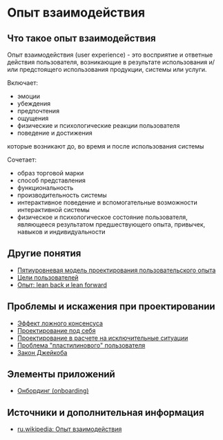 # Опыт взаимодействия


## Что такое опыт взаимодействия

Опыт взаимодействия (user experience) - это восприятие и ответные действия пользователя, возникающие в результате использования и/или предстоящего использования продукции, системы или услуги.

Включает:

- эмоции
- убеждения
- предпочтения
- ощущения
- физические и психологические реакции пользователя
- поведение и достижения

которые возникают до, во время и после использования системы


Сочетает:

- образ торговой марки
- способ представления
- функциональность
- производительность системы
- интерактивное поведение и вспомогательные возможности интерактивной системы
- физическое и психологическое состояние пользователя, являющееся результатом предшествующего опыта, привычек, навыков и индивидуальности



## Другие понятия

- [Пятиуровневая модель проектирования пользовательского опыта](ux-design/ux-5level-model.md)
- [Цели пользователей](ux-design/ux-user-goals.md)
- [Опыт: lean back и lean forward](ux-design/lean-back-forward.md)

## Проблемы и искажения при проектировании

- [Эффект ложного консенсуса](ux-design/problem-false-consensus.md)
- [Проектирование под себя](ux-design/problem-design-for-self.md)
- [Проектирование в расчете на исключительные ситуации](ux-design/problem-exception-driven-design.md)
- [Проблема "пластилинового" пользователя](ux-design/problem-flexible-user.md)
- [Закон Джейкоба](ux-design/jacobs-law.md)


## Элементы приложений

- [Онбординг (onboarding)](ux-design/onboarding.md)

## Источники и дополнительная информация

- [ru.wikipedia: Опыт взаимодействия](https://ru.wikipedia.org/wiki/Опыт_взаимодействия)
